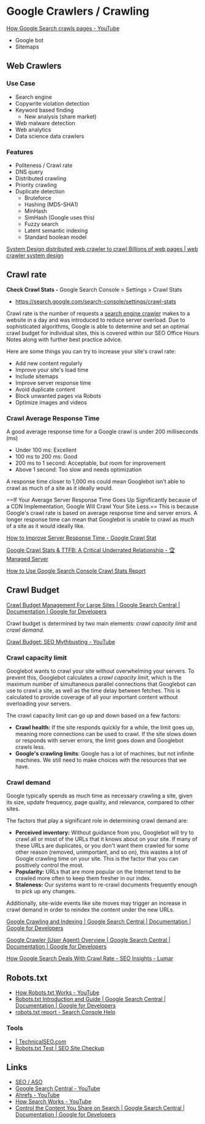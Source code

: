 # Google Crawlers / Crawling

[How Google Search crawls pages - YouTube](https://www.youtube.com/watch?v=JuK7NnfyEuc)

- Google bot
- Sitemaps

## Web Crawlers

### Use Case

- Search engine
- Copywrite violation detection
- Keyword based finding
    - New analysis (share market)
- Web malware detection
- Web analytics
- Data science data crawlers

### Features

- Politeness / Crawl rate
- DNS query
- Distributed crawling
- Priority crawling
- Duplicate detection
    - Bruteforce
    - Hashing (MD5-SHA1)
    - MinHash
    - SimHash (Google uses this)
    - Fuzzy search
    - Latent semantic indexing
    - Standard boolean model

[System Design distributed web crawler to crawl Billions of web pages | web crawler system design](https://www.youtube.com/watch?v=BKZxZwUgL3Y)

## Crawl rate

**Check Crawl Stats -** Google Search Console > Settings > Crawl Stats

- https://search.google.com/search-console/settings/crawl-stats

Crawl rate is the number of requests a [search engine crawler](https://www.lumar.io/learn/seo/crawlability/search-engine-crawling/) makes to a website in a day and was introduced to reduce server overload. Due to sophisticated algorithms, Google is able to determine and set an optimal crawl budget for individual sites, this is covered within our SEO Office Hours Notes along with further best practice advice.

Here are some things you can try to increase your site's crawl rate:

- Add new content regularly
- Improve your site's load time
- Include sitemaps
- Improve server response time
- Avoid duplicate content
- Block unwanted pages via Robots
- Optimize images and videos

### Crawl Average Response Time

A good average response time for a Google crawl is under 200 milliseconds (ms)

- Under 100 ms: Excellent
- 100 ms to 200 ms: Good
- 200 ms to 1 second: Acceptable, but room for improvement
- Above 1 second: Too slow and needs optimization

A response time closer to 1,000 ms could mean Googlebot isn't able to crawl as much of a site as it ideally would.

==If Your Average Server Response Time Goes Up Significantly because of a CDN Implementation, Google Will Crawl Your Site Less.== This is because Google's crawl rate is based on average response time and server errors. A longer response time can mean that Googlebot is unable to crawl as much of a site as it would ideally like.

[How to Improve Server Response Time - Google Crawl Stat](https://opositive.io/blog/crawl-stats-what-is-server-response-time-in-gsc)

[Google Crawl Stats & TTFB: A Critical Underrated Relationship - 🏆 Managed Server](https://www.managedserver.eu/google-crawl-stats-and-ttfb-a-critical-underrated-relationship/)

[How to Use Google Search Console Crawl Stats Report](https://neilpatel.com/blog/google-search-console-crawl-stats/)

## Crawl Budget

[Crawl Budget Management For Large Sites | Google Search Central  |  Documentation  |  Google for Developers](https://developers.google.com/search/docs/crawling-indexing/large-site-managing-crawl-budget)

Crawl budget is determined by two main elements: _crawl capacity limit_ and _crawl demand_.

[Crawl Budget: SEO Mythbusting - YouTube](https://www.youtube.com/watch?v=am4g0hXAA8Q)

### Crawl capacity limit

Googlebot wants to crawl your site without overwhelming your servers. To prevent this, Googlebot calculates a _crawl capacity limit_, which is the maximum number of simultaneous parallel connections that Googlebot can use to crawl a site, as well as the time delay between fetches. This is calculated to provide coverage of all your important content without overloading your servers.

The crawl capacity limit can go up and down based on a few factors:

- **Crawl health:** If the site responds quickly for a while, the limit goes up, meaning more connections can be used to crawl. If the site slows down or responds with server errors, the limit goes down and Googlebot crawls less.
- **Google's crawling limits**: Google has a lot of machines, but not infinite machines. We still need to make choices with the resources that we have.

### Crawl demand

Google typically spends as much time as necessary crawling a site, given its size, update frequency, page quality, and relevance, compared to other sites.

The factors that play a significant role in determining crawl demand are:

- **Perceived inventory:** Without guidance from you, Googlebot will try to crawl all or most of the URLs that it knows about on your site. If many of these URLs are duplicates, or you don't want them crawled for some other reason (removed, unimportant, and so on), this wastes a lot of Google crawling time on your site. This is the factor that you can positively control the most.
- **Popularity:** URLs that are more popular on the Internet tend to be crawled more often to keep them fresher in our index.
- **Staleness:** Our systems want to re-crawl documents frequently enough to pick up any changes.

Additionally, site-wide events like site moves may trigger an increase in crawl demand in order to reindex the content under the new URLs.

[Google Crawling and Indexing | Google Search Central  |  Documentation  |  Google for Developers](https://developers.google.com/search/docs/crawling-indexing)

[Google Crawler (User Agent) Overview | Google Search Central  |  Documentation  |  Google for Developers](https://developers.google.com/search/docs/crawling-indexing/overview-google-crawlers)

[How Google Search Deals With Crawl Rate - SEO Insights - Lumar](https://www.lumar.io/office-hours/crawl-rate/)

## Robots.txt

- [How Robots.txt Works - YouTube](https://www.youtube.com/watch?v=IXNEVt9rZG8)
- [Robots.txt Introduction and Guide | Google Search Central  |  Documentation  |  Google for Developers](https://developers.google.com/search/docs/crawling-indexing/robots/intro)
- [​robots.txt report - Search Console Help](https://support.google.com/webmasters/answer/6062598?hl=en)

### Tools

- [| TechnicalSEO.com](https://technicalseo.com/tools/robots-txt/)
- [Robots.txt Test | SEO Site Checkup](https://seositecheckup.com/tools/robotstxt-test)

## Links

- [SEO / ASO](frontend/seo/seo-aso.md)
- [Google Search Central - YouTube](https://www.youtube.com/@GoogleSearchCentral)
- [Ahrefs - YouTube](https://www.youtube.com/@AhrefsCom)
- [How Search Works - YouTube](https://www.youtube.com/playlist?list=PLKoqnv2vTMUN83JWBNM6MoBuBcyqhFNY3)
- [Control the Content You Share on Search | Google Search Central  |  Documentation  |  Google for Developers](https://developers.google.com/search/docs/crawling-indexing/control-what-you-share)
